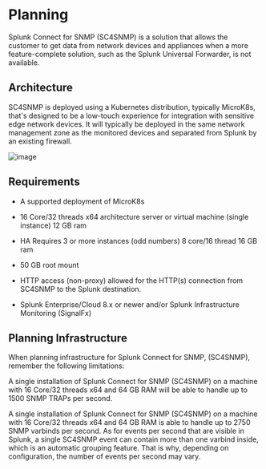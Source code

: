 # Planning

Splunk Connect for SNMP (SC4SNMP) is a solution that allows the customer
to get data from network devices and appliances when a more feature-complete solution, such as the Splunk Universal Forwarder, is not
available.

## Architecture

SC4SNMP is deployed using a Kubernetes distribution, typically MicroK8s,
that's designed to be a low-touch experience for integration with sensitive
edge network devices. It will typically be deployed in the same network
management zone as the monitored devices and separated from Splunk by an
existing firewall.

![image](images/sc4snmp_deployment.png)

## Requirements

-   A supported deployment of MicroK8s

-   16 Core/32 threads x64 architecture server or virtual machine (single instance)
    12 GB ram

-   HA Requires 3 or more instances (odd numbers) 8 core/16 thread 16 GB
    ram

-   50 GB root mount

-   HTTP access (non-proxy) allowed for the HTTP(s) connection from
    SC4SNMP to the Splunk destination.

-   Splunk Enterprise/Cloud 8.x or newer and/or Splunk Infrastructure Monitoring
    (SignalFx)
    

## Planning Infrastructure

When planning infrastructure for Splunk Connect for SNMP, (SC4SNMP), remember the following limitations: 

A single installation of Splunk Connect for SNMP (SC4SNMP) on a machine with
16 Core/32 threads x64 and 64 GB RAM will be able to handle up to 1500
SNMP TRAPs per second.

A single installation of Splunk Connect for SNMP (SC4SNMP) on a machine with 16 Core/32 threads x64 and 64 GB RAM is able to handle up to 2750 SNMP varbinds per second. As for events per second that are visible in Splunk, a single SC4SNMP event can contain more than one varbind inside, which is an automatic grouping feature. That is why, depending on configuration, the number of events per second may vary.


